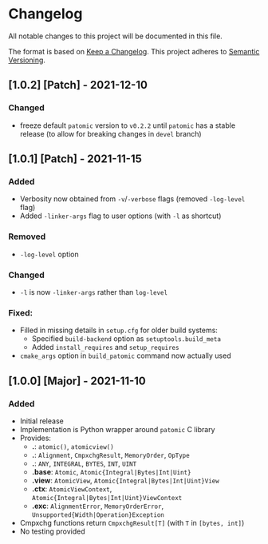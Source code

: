 # Changelog
All notable changes to this project will be documented in this file.

The format is based on [Keep a Changelog](https://keepachangelog.com/en/1.0.0/).
This project adheres to [Semantic Versioning](https://semver.org/spec/v2.0.0.html).

## [1.0.2] [Patch] - 2021-12-10
### Changed
- freeze default `patomic` version to `v0.2.2` until `patomic` has a stable 
  release (to allow for breaking changes in `devel` branch)

## [1.0.1] [Patch] - 2021-11-15
### Added
- Verbosity now obtained from `-v`/`-verbose` flags (removed `-log-level` flag)
- Added `-linker-args` flag to user options (with `-l` as shortcut)
### Removed
- `-log-level` option
### Changed
- `-l` is now `-linker-args` rather than `log-level`
### Fixed:
- Filled in missing details in `setup.cfg` for older build systems:
  - Specified `build-backend` option as `setuptools.build_meta`
  - Added `install_requires` and `setup_requires`
- `cmake_args` option in `build_patomic` command now actually used


## [1.0.0] [Major] - 2021-11-10
### Added
- Initial release
- Implementation is Python wrapper around `patomic` C library
- Provides:
  - **.**: `atomic()`, `atomicview()`
  - **.**: `Alignment`, `CmpxchgResult`, `MemoryOrder`, `OpType`
  - **.**: `ANY`, `INTEGRAL`, `BYTES`, `INT`, `UINT`
  - **.base**: `Atomic`, `Atomic{Integral|Bytes|Int|Uint}`
  - **.view**: `AtomicView`, `Atomic{Integral|Bytes|Int|Uint}View`
  - **.ctx**: `AtomicViewContext`, `Atomic{Integral|Bytes|Int|Uint}ViewContext`
  - **.exc**: `AlignmentError`, `MemoryOrderError`,
`Unsupported{Width|Operation}Exception`
- Cmpxchg functions return `CmpxchgResult[T]` (with `T` in `[bytes, int]`)
- No testing provided